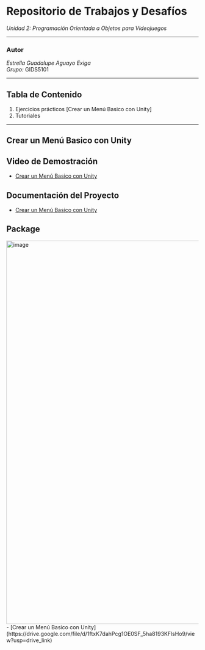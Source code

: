 #  Repositorio de Trabajos y Desafíos  
*Unidad 2: Programación Orientada a Objetos para Videojuegos*

---

###  Autor  
*Estrella Guadalupe Aguayo Exiga*  
*Grupo:* GIDS5101  

---

##  Tabla de Contenido  
1. Ejercicios prácticos
   [Crear un Menú Basico con Unity]
2. Tutoriales 

---

##  Crear un Menú Basico con Unity

## Video de Demostración
- [Crear un Menú Basico con Unity](https://drive.google.com/file/d/1djI4tIvWnK5vm0k97sP3n4cZr-7avqzd/view?usp=sharing)

## Documentación del Proyecto
- [Crear un Menú Basico con Unity](https://drive.google.com/file/d/1qj0G-KD-LDyN7sTVGOhP29lXu5NY6GJi/view?usp=sharing)  

## Package  
<img width="1915" height="1004" alt="image" src="https://github.com/user-attachments/assets/7b8ac331-8c35-44c7-961e-736a1abc2b6e" />
- [Crear un Menú Basico con Unity](https://drive.google.com/file/d/1ftxK7dahPcg1OE0SF_5ha8193KFlsHo9/view?usp=drive_link)
